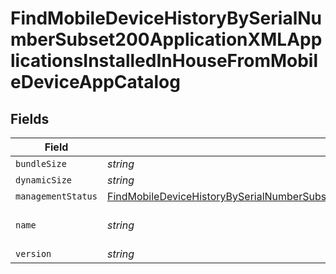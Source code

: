# FindMobileDeviceHistoryBySerialNumberSubset200ApplicationXMLApplicationsInstalledInHouseFromMobileDeviceAppCatalog


## Fields

| Field                                                                                                                                                                                                                                                                                               | Type                                                                                                                                                                                                                                                                                                | Required                                                                                                                                                                                                                                                                                            | Description                                                                                                                                                                                                                                                                                         | Example                                                                                                                                                                                                                                                                                             |
| --------------------------------------------------------------------------------------------------------------------------------------------------------------------------------------------------------------------------------------------------------------------------------------------------- | --------------------------------------------------------------------------------------------------------------------------------------------------------------------------------------------------------------------------------------------------------------------------------------------------- | --------------------------------------------------------------------------------------------------------------------------------------------------------------------------------------------------------------------------------------------------------------------------------------------------- | --------------------------------------------------------------------------------------------------------------------------------------------------------------------------------------------------------------------------------------------------------------------------------------------------- | --------------------------------------------------------------------------------------------------------------------------------------------------------------------------------------------------------------------------------------------------------------------------------------------------- |
| `bundleSize`                                                                                                                                                                                                                                                                                        | *string*                                                                                                                                                                                                                                                                                            | :heavy_minus_sign:                                                                                                                                                                                                                                                                                  | N/A                                                                                                                                                                                                                                                                                                 | 3 MB                                                                                                                                                                                                                                                                                                |
| `dynamicSize`                                                                                                                                                                                                                                                                                       | *string*                                                                                                                                                                                                                                                                                            | :heavy_minus_sign:                                                                                                                                                                                                                                                                                  | N/A                                                                                                                                                                                                                                                                                                 | 12 KB                                                                                                                                                                                                                                                                                               |
| `managementStatus`                                                                                                                                                                                                                                                                                  | [FindMobileDeviceHistoryBySerialNumberSubset200ApplicationXMLApplicationsInstalledInHouseFromMobileDeviceAppCatalogManagementStatus](../../models/operations/findmobiledevicehistorybyserialnumbersubset200applicationxmlapplicationsinstalledinhousefrommobiledeviceappcatalogmanagementstatus.md) | :heavy_minus_sign:                                                                                                                                                                                                                                                                                  | N/A                                                                                                                                                                                                                                                                                                 |                                                                                                                                                                                                                                                                                                     |
| `name`                                                                                                                                                                                                                                                                                              | *string*                                                                                                                                                                                                                                                                                            | :heavy_minus_sign:                                                                                                                                                                                                                                                                                  | N/A                                                                                                                                                                                                                                                                                                 | Self Service Mobile                                                                                                                                                                                                                                                                                 |
| `version`                                                                                                                                                                                                                                                                                           | *string*                                                                                                                                                                                                                                                                                            | :heavy_minus_sign:                                                                                                                                                                                                                                                                                  | N/A                                                                                                                                                                                                                                                                                                 | 10.1.1                                                                                                                                                                                                                                                                                              |